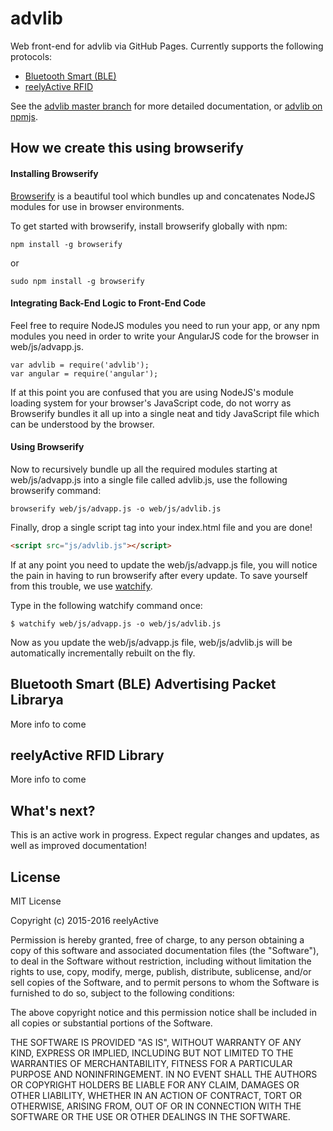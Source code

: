 advlib
======

Web front-end for advlib via GitHub Pages.  Currently supports the following protocols:
* [Bluetooth Smart (BLE)](#bluetooth-smart-ble-advertising-packet-library)
* [reelyActive RFID](#reelyactive-rfid-library)

See the [advlib master branch](https://github.com/reelyactive/advlib) for more detailed documentation, or [advlib on npmjs](https://www.npmjs.com/package/advlib).


How we create this using browserify
-----------------------------------

#### Installing Browserify

[Browserify](http://browserify.org/) is a beautiful tool which bundles up and concatenates NodeJS modules for use in browser environments.

To get started with browserify, install browserify globally with npm:

    npm install -g browserify

or

    sudo npm install -g browserify

#### Integrating Back-End Logic to Front-End Code

Feel free to require NodeJS modules you need to run your app, or any npm modules you need in order to write your AngularJS code for the browser in web/js/advapp.js. 

    var advlib = require('advlib');
    var angular = require('angular');

If at this point you are confused that you are using NodeJS's module loading system for your browser's JavaScript code, do not worry as Browserify bundles it all up into a single neat and tidy JavaScript file which can be understood by the browser.

#### Using Browserify

Now to recursively bundle up all the required modules starting at web/js/advapp.js into a single file called advlib.js, use the following browserify command:

    browserify web/js/advapp.js -o web/js/advlib.js 

Finally, drop a single script tag into your index.html file and you are done!

``` html
<script src="js/advlib.js"></script>
```

If at any point you need to update the web/js/advapp.js file, you will notice the pain in having to run browserify after every update. To save yourself from this trouble, we use [watchify](https://www.npmjs.com/package/watchify).

Type in the following watchify command once:

    $ watchify web/js/advapp.js -o web/js/advlib.js


Now as you update the web/js/advapp.js file, web/js/advlib.js will be automatically incrementally rebuilt on the fly.


Bluetooth Smart (BLE) Advertising Packet Librarya
------------------------------------------------

More info to come


reelyActive RFID Library
------------------------

More info to come


What's next?
------------

This is an active work in progress.  Expect regular changes and updates, as well as improved documentation!


License
-------

MIT License

Copyright (c) 2015-2016 reelyActive

Permission is hereby granted, free of charge, to any person obtaining a copy of this software and associated documentation files (the "Software"), to deal in the Software without restriction, including without limitation the rights to use, copy, modify, merge, publish, distribute, sublicense, and/or sell copies of the Software, and to permit persons to whom the Software is furnished to do so, subject to the following conditions:

The above copyright notice and this permission notice shall be included in all copies or substantial portions of the Software.

THE SOFTWARE IS PROVIDED "AS IS", WITHOUT WARRANTY OF ANY KIND, EXPRESS OR 
IMPLIED, INCLUDING BUT NOT LIMITED TO THE WARRANTIES OF MERCHANTABILITY, 
FITNESS FOR A PARTICULAR PURPOSE AND NONINFRINGEMENT. IN NO EVENT SHALL THE 
AUTHORS OR COPYRIGHT HOLDERS BE LIABLE FOR ANY CLAIM, DAMAGES OR OTHER 
LIABILITY, WHETHER IN AN ACTION OF CONTRACT, TORT OR OTHERWISE, ARISING FROM, 
OUT OF OR IN CONNECTION WITH THE SOFTWARE OR THE USE OR OTHER DEALINGS IN 
THE SOFTWARE.
